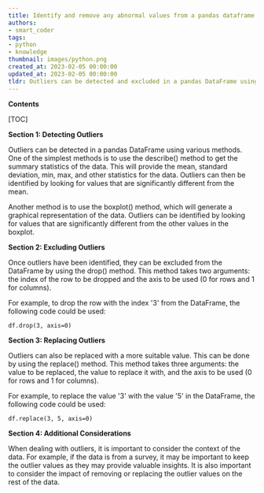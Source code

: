 ```yaml
---
title: Identify and remove any abnormal values from a pandas dataframe
authors:
- smart_coder
tags:
- python
- knowledge
thumbnail: images/python.png
created_at: 2023-02-05 00:00:00
updated_at: 2023-02-05 00:00:00
tldr: Outliers can be detected and excluded in a pandas DataFrame using the zscore function to calculate the z-scores of each row, and then dropping rows with z-scores outside of a certain range.
---
```


**Contents**

[TOC]

**Section 1: Detecting Outliers**

Outliers can be detected in a pandas DataFrame using various methods. One of the simplest methods is to use the describe() method to get the summary statistics of the data. This will provide the mean, standard deviation, min, max, and other statistics for the data. Outliers can then be identified by looking for values that are significantly different from the mean. 

Another method is to use the boxplot() method, which will generate a graphical representation of the data. Outliers can be identified by looking for values that are significantly different from the other values in the boxplot.

**Section 2: Excluding Outliers**

Once outliers have been identified, they can be excluded from the DataFrame by using the drop() method. This method takes two arguments: the index of the row to be dropped and the axis to be used (0 for rows and 1 for columns).

For example, to drop the row with the index '3' from the DataFrame, the following code could be used:

```
df.drop(3, axis=0)
```

**Section 3: Replacing Outliers**

Outliers can also be replaced with a more suitable value. This can be done by using the replace() method. This method takes three arguments: the value to be replaced, the value to replace it with, and the axis to be used (0 for rows and 1 for columns).

For example, to replace the value '3' with the value '5' in the DataFrame, the following code could be used:

```
df.replace(3, 5, axis=0)
```

**Section 4: Additional Considerations**

When dealing with outliers, it is important to consider the context of the data. For example, if the data is from a survey, it may be important to keep the outlier values as they may provide valuable insights. It is also important to consider the impact of removing or replacing the outlier values on the rest of the data.
